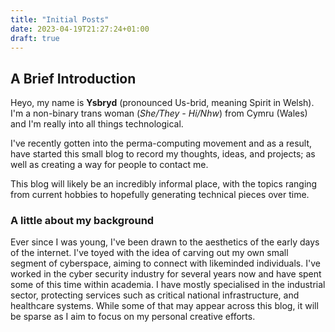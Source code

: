 ```yaml
---
title: "Initial Posts"
date: 2023-04-19T21:27:24+01:00
draft: true
---
```

## A Brief Introduction

Heyo, my name is **Ysbryd** (pronounced Us-brid, meaning Spirit in Welsh). 
I'm a non-binary trans woman (*She/They - Hi/Nhw*) from Cymru (Wales) and I'm really into all things technological.

I've recently gotten into the perma-computing movement and as a result, have started this small blog to record my thoughts, ideas, and projects; as well as creating a way for people to contact me.

This blog will likely be an incredibly informal place, with the topics ranging from current hobbies to hopefully generating technical pieces over time. 

### A little about my background
Ever since I was young, I've been drawn to the aesthetics of the early days of the internet. I've toyed with the idea of carving out my own small segment of cyberspace, aiming to connect with likeminded individuals.
I've worked in the cyber security industry for several years now and have spent some of this time within academia.
I have mostly specialised in the industrial sector, protecting services such as critical national infrastructure, and healthcare systems.
While some of that may appear across this blog, it will be sparse as I aim to focus on my personal creative efforts.
